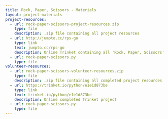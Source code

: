 ```yaml
---
title: Rock, Paper, Scissors - Materials
layout: project-materials
project-resources:     
  - url: rock-paper-scissors-project-resources.zip
    type: file
    description: .zip file containing all project resources
  - url: http://jumpto.cc/rps-go
    type: link
    text: jumpto.cc/rps-go
    description: Online Trinket containing all 'Rock, Paper, Scissors' project resources
  - url: rock-paper-scissors.py
    type: file
volunteer-resources:
  - url: rock-paper-scissors-volunteer-resources.zip
    type: file
    description: .zip file containing all completed project resources
  - url: https://trinket.io/python/e1e1d873be
    type: link
    text: trinket.io/python/e1e1d873be
    description: Online completed Trinket project
  - url: rock-paper-scissors.py
    type: file
---
```

